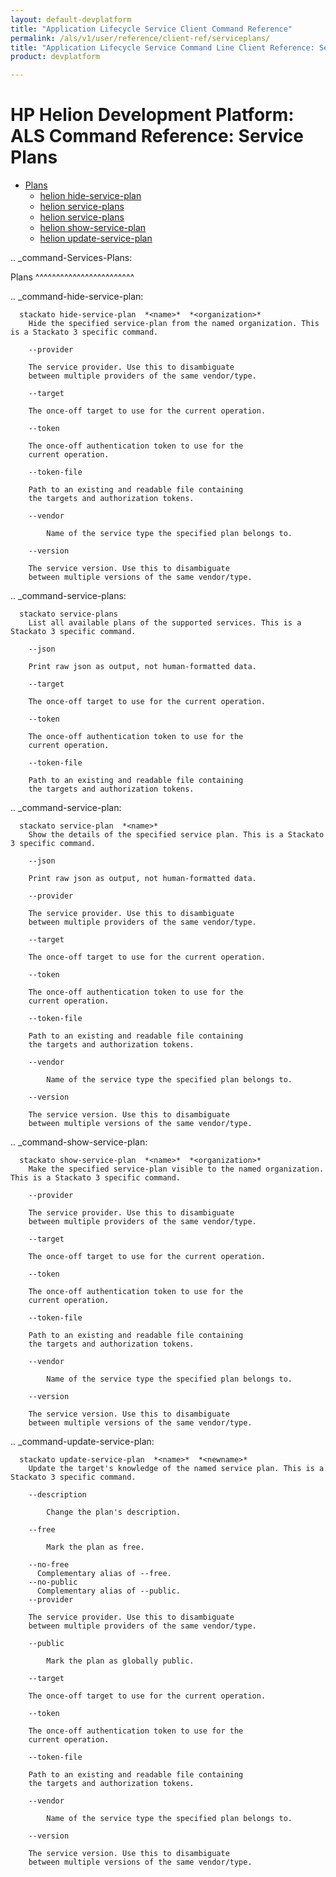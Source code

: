 ```yaml
---
layout: default-devplatform
title: "Application Lifecycle Service Client Command Reference"
permalink: /als/v1/user/reference/client-ref/serviceplans/
title: "Application Lifecycle Service Command Line Client Reference: Service Plans"
product: devplatform

---
```

<!--UNDER REVISION-->

# HP Helion Development Platform: ALS Command Reference: Service Plans

- [Plans](#command-Services-Plans)
 	- [helion hide-service-plan](#command-hide-service-plan)
	- [helion service-plans](#command-service-plans)
 	- [helion service-plans](#command-service-plans)
	- [helion show-service-plan](#command-show-service-plan)
	- [helion update-service-plan](#command-update-service-plan)

.. _command-Services-Plans:
    
Plans
^^^^^^^^^^^^^^^^^^^^^^^^
      
.. _command-hide-service-plan:

      stackato hide-service-plan  *<name>*  *<organization>*       
        Hide the specified service-plan from the named organization. This is a Stackato 3 specific command.

        --provider
          
		The service provider. Use this to disambiguate
		between multiple providers of the same vendor/type.
	    
        --target
          
	    The once-off target to use for the current operation.
	
        --token
          
	    The once-off authentication token to use for the
	    current operation.
	
        --token-file
          
	    Path to an existing and readable file containing
	    the targets and authorization tokens.
	
        --vendor
          
		    Name of the service type the specified plan belongs to.
		
        --version
          
		The service version. Use this to disambiguate
		between multiple versions of the same vendor/type.
	    


.. _command-service-plans:

      stackato service-plans       
        List all available plans of the supported services. This is a Stackato 3 specific command.

        --json
          
	    Print raw json as output, not human-formatted data.
	
        --target
          
	    The once-off target to use for the current operation.
	
        --token
          
	    The once-off authentication token to use for the
	    current operation.
	
        --token-file
          
	    Path to an existing and readable file containing
	    the targets and authorization tokens.
	


.. _command-service-plan:

      stackato service-plan  *<name>*       
        Show the details of the specified service plan. This is a Stackato 3 specific command.

        --json
          
	    Print raw json as output, not human-formatted data.
	
        --provider
          
		The service provider. Use this to disambiguate
		between multiple providers of the same vendor/type.
	    
        --target
          
	    The once-off target to use for the current operation.
	
        --token
          
	    The once-off authentication token to use for the
	    current operation.
	
        --token-file
          
	    Path to an existing and readable file containing
	    the targets and authorization tokens.
	
        --vendor
          
		    Name of the service type the specified plan belongs to.
		
        --version
          
		The service version. Use this to disambiguate
		between multiple versions of the same vendor/type.
	    


.. _command-show-service-plan:

      stackato show-service-plan  *<name>*  *<organization>*       
        Make the specified service-plan visible to the named organization. This is a Stackato 3 specific command.

        --provider
          
		The service provider. Use this to disambiguate
		between multiple providers of the same vendor/type.
	    
        --target
          
	    The once-off target to use for the current operation.
	
        --token
          
	    The once-off authentication token to use for the
	    current operation.
	
        --token-file
          
	    Path to an existing and readable file containing
	    the targets and authorization tokens.
	
        --vendor
          
		    Name of the service type the specified plan belongs to.
		
        --version
          
		The service version. Use this to disambiguate
		between multiple versions of the same vendor/type.
	    


.. _command-update-service-plan:

      stackato update-service-plan  *<name>*  *<newname>*       
        Update the target's knowledge of the named service plan. This is a Stackato 3 specific command.

        --description
          
		    Change the plan's description.
		
        --free
          
		    Mark the plan as free.
		
        --no-free
          Complementary alias of --free.
        --no-public
          Complementary alias of --public.
        --provider
          
		The service provider. Use this to disambiguate
		between multiple providers of the same vendor/type.
	    
        --public
          
		    Mark the plan as globally public.
		
        --target
          
	    The once-off target to use for the current operation.
	
        --token
          
	    The once-off authentication token to use for the
	    current operation.
	
        --token-file
          
	    Path to an existing and readable file containing
	    the targets and authorization tokens.
	
        --vendor
          
		    Name of the service type the specified plan belongs to.
		
        --version
          
		The service version. Use this to disambiguate
		between multiple versions of the same vendor/type.
	    


  
